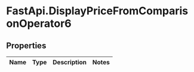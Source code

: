 # FastApi.DisplayPriceFromComparisonOperator6

## Properties
Name | Type | Description | Notes
------------ | ------------- | ------------- | -------------
